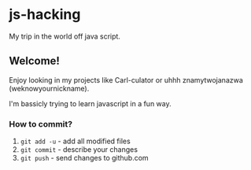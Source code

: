 # js-hacking
My trip in the world off java script.

## Welcome!
Enjoy looking in my projects like Carl-culator or uhhh znamytwojanazwa (weknowyournickname).

I'm bassicly trying to learn javascript in a fun way.

### How to commit?

 1. `git add -u` - add all modified files
 2. `git commit` - describe your changes
 3. `git push` - send changes to github.com 

